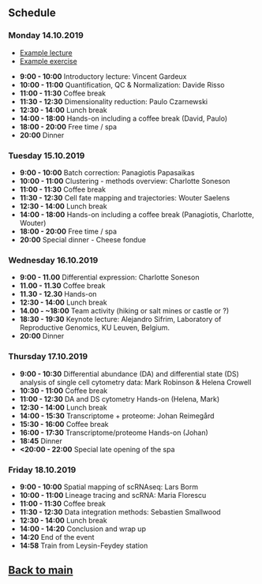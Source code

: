 

## Schedule

### Monday 14.10.2019

* [Example lecture](session-example/session-example.pdf)
* [Example exercise](session-example/session-example.md)

- **9:00 - 10:00** Introductory lecture: Vincent Gardeux
- **10:00 - 11:00** Quantification, QC & Normalization: Davide Risso
- **11:00 - 11:30** Coffee break
- **11:30 - 12:30** Dimensionality reduction: Paulo Czarnewski
- **12:30 - 14:00** Lunch break
- **14:00 - 18:00** Hands-on including a coffee break (David, Paulo)
- **18:00 - 20:00** Free time / spa 
- **20:00** Dinner

### Tuesday 15.10.2019
- **9:00 - 10:00** Batch correction: Panagiotis Papasaikas
- **10:00 - 11:00** Clustering - methods overview: Charlotte Soneson
- **11:00 - 11:30** Coffee break
- **11:30 - 12:30** Cell fate mapping and trajectories: Wouter Saelens
- **12:30 - 14:00** Lunch break
- **14:00 - 18:00** Hands-on including a coffee break (Panagiotis, Charlotte, Wouter)
- **18:00 - 20:00** Free time / spa 
- **20:00** Special dinner - Cheese fondue

### Wednesday 16.10.2019
- **9:00 - 11.00** Differential expression: Charlotte Soneson
- **11.00 - 11.30** Coffee break
- **11.30 - 12.30** Hands-on
- **12:30 - 14:00** Lunch break
- **14.00 - ~18:00** Team activity (hiking or salt mines or castle or ?)
- **18:30 - 19:30** Keynote lecture: Alejandro Sifrim, Laboratory of Reproductive Genomics, KU Leuven, Belgium.
- **20:00** Dinner


### Thursday 17.10.2019
- **9:00 - 10:30** Differential abundance (DA) and differential state (DS) analysis of single cell cytometry data: Mark Robinson & Helena Crowell
- **10:30 - 11:00** Coffee break
- **11:00 - 12:30** DA and DS cytometry Hands-on (Helena, Mark)
- **12:30 - 14:00** Lunch break
- **14:00 - 15:30** Transcriptome + proteome: Johan Reimegård
- **15:30 - 16:00** Coffee break
- **16:00 - 17:30** Transcriptome/proteome Hands-on (Johan)
- **18:45** Dinner
- **<20:00 - 22:00** Special late opening of the spa

### Friday 18.10.2019
- **9:00 - 10:00** Spatial mapping of scRNAseq: Lars Borm
- **10:00 - 11:00** Lineage tracing and scRNA: Maria Florescu
- **11:00 - 11:30** Coffee break
- **11:30 - 12:30** Data integration methods: Sebastien Smallwood
- **12:30 - 14:00** Lunch break
- **14:00 - 14:20** Conclusion and wrap up
- **14:20** End of the event
- **14:58** Train from Leysin-Feydey station


## [Back to main](README.md)
